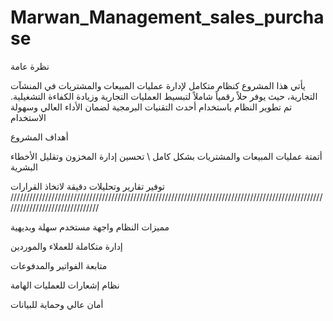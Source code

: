 # Marwan_Management_sales_purchase


نظرة عامة

يأتي هذا المشروع كنظام متكامل لإدارة عمليات المبيعات والمشتريات في المنشآت التجارية، حيث يوفر حلاً رقمياً شاملاً لتبسيط العمليات التجارية وزيادة الكفاءة التشغيلية. تم تطوير النظام باستخدام أحدث التقنيات البرمجية لضمان الأداء العالي وسهولة الاستخدام


أهداف المشروع

أتمتة عمليات المبيعات والمشتريات بشكل كامل
\\
تحسين إدارة المخزون وتقليل الأخطاء البشرية

توفير تقارير وتحليلات دقيقة لاتخاذ القرارات
///////////////////////////////////////////////////////////////////////////////////////////////////////////////////////////////

مميزات النظام
واجهة مستخدم سهلة وبديهية

إدارة متكاملة للعملاء والموردين

متابعة الفواتير والمدفوعات

نظام إشعارات للعمليات الهامة

أمان عالي وحماية للبيانات
